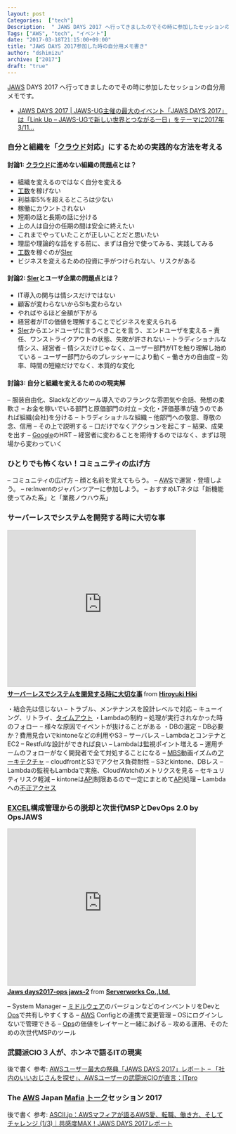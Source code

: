 ```yaml
---
layout: post
Categories:  ["tech"]
Description:  " JAWS DAYS 2017 へ行ってきましたのでその時に参加したセッションの自分用メモです。 "
Tags: ["AWS", "tech", "イベント"]
date: "2017-03-18T21:15:00+09:00"
title: "JAWS DAYS 2017参加した時の自分用メモ書き"
author: "dshimizu"
archive: ["2017"]
draft: "true"
---
```


<body>
<p><a class="keyword" href="http://d.hatena.ne.jp/keyword/JAWS">JAWS</a> DAYS 2017 へ行ってきましたのでその時に参加したセッションの自分用メモです。</p>
</body>

<!-- more -->

<body>
<ul>
    <li><a href="http://jawsdays2017.jaws-ug.jp/" target="_blank" rel="noopener noreferrer">JAWS DAYS 2017 | JAWS-UG主催の最大のイベント「JAWS DAYS 2017」は「Link Up – JAWS-UGで新しい世界とつながる一日」をテーマに2017年3/11…</a></li>
</ul>


<p><span id="more-412"></span></p>

<h3>自分と組織を「<a class="keyword" href="http://d.hatena.ne.jp/keyword/%A5%AF%A5%E9%A5%A6%A5%C9">クラウド</a>対応」にするための実践的な方法を考える</h3>


<h4>討論1: <a class="keyword" href="http://d.hatena.ne.jp/keyword/%A5%AF%A5%E9%A5%A6%A5%C9">クラウド</a>に進めない組織の問題点とは？</h4>


<ul>
<li>組織を変えるのではなく自分を変える</li>
<li>
<a class="keyword" href="http://d.hatena.ne.jp/keyword/%B9%A9%BF%F4">工数</a>を稼げない</li>
<li>利益率5%を超えるところは少ない</li>
<li>稼働にカウントされない</li>
<li>短期の話と長期の話に分ける</li>
<li>上の人は自分の任期の間は安全に終えたい</li>
<li>これまでやっていたことが正しいことだと思いたい</li>
<li>理屈や理論的な話をする前に、まずは自分で使ってみる、実践してみる</li>
<li>
<a class="keyword" href="http://d.hatena.ne.jp/keyword/%B9%A9%BF%F4">工数</a>を稼ぐのが<a class="keyword" href="http://d.hatena.ne.jp/keyword/SIer">SIer</a>
</li>
<li>ビジネスを変えるための投資に手がつけられない、リスクがある</li>
</ul>


<h4>討論2: <a class="keyword" href="http://d.hatena.ne.jp/keyword/SIer">SIer</a>とユーザ企業の問題点とは？</h4>


<ul>
<li>IT導入の関与は情シスだけではない</li>
<li>顧客が変わらないからSIも変わらない</li>
<li>やればやるほど金額が下がる</li>
<li>経営者がITの価値を理解することでビジネスを変えられる</li>
<li>
<a class="keyword" href="http://d.hatena.ne.jp/keyword/SIer">SIer</a>からエンドユーザに言うべきことを言う、エンドユーザを変える
– 責任、ワンストライクアウトの状態、失敗が許されない
– トラディショナルな情シス、経営者
– 情シスだけじゃなく、ユーザー部門がITを触り理解し始めている
– ユーザー部門からのプレッシャーにより動く
– 働き方の自由度
– 効率、時間の短縮だけでなく、本質的な変化</li>
</ul>


<h4>討論3: 自分と組織を変えるためのの現実解</h4>


<p>– 服装自由化、Slackなどのツール導入でのフランクな雰囲気や会話、発想の柔軟さ
– お金を稼いでいる部門と原価部門の対立
– 文化・評価基準が違うのであれば組織(会社)を分ける
– トラディショナルな組織
– 他部門への敬意、尊敬の念、信用
– その上で説明する
– 口だけでなくアクションを起こす
– 結果、成果を出す
– <a class="keyword" href="http://d.hatena.ne.jp/keyword/Google">Google</a>のHRT
– 経営者に変わることを期待するのではなく、まずは現場から変わっていく</p>

<h3>ひとりでも怖くない！コミュニティの広げ方</h3>


<script async="" class="speakerdeck-embed" data-id="78629e45f0404ab79eab9190abdf51e6" data-ratio="1.77777777777778" src="//speakerdeck.com/assets/embed.js"></script>


<p>– コミュニティの広げ方
– 顔と名前を覚えてもらう。
– <a class="keyword" href="http://d.hatena.ne.jp/keyword/AWS">AWS</a>で運営・登壇しよう。
– re:Inventのジャパンツアーに参加しよう。
– おすすめLTネタは「新機能使ってみた系」と「業務ノウハウ系」</p>

<h3>サーバーレスでシステムを開発する時に大切な事</h3>


<iframe src="https://www.slideshare.net/slideshow/embed_code/key/qMSfcT8HMKyBI" width="427" height="356" frameborder="0" marginwidth="0" marginheight="0" scrolling="no" style="border:1px solid #CCC; border-width:1px; margin-bottom:5px; max-width: 100%;" allowfullscreen=""> </iframe>


<div style="margin-bottom:5px"> <strong> <a href="https://www.slideshare.net/hiroyukihiki/ss-73049142" title="サーバーレスでシステムを開発する時に⼤切な事" target="_blank" rel="noopener noreferrer">サーバーレスでシステムを開発する時に⼤切な事</a> </strong> from <strong><a target="_blank" href="http://www.slideshare.net/hiroyukihiki" rel="noopener noreferrer">Hiroyuki Hiki</a></strong>
</div>


<p>・結合先は信じない
– トラブル、メンテナンスを設計レベルで対応
– キューイング、リトライ、<a class="keyword" href="http://d.hatena.ne.jp/keyword/%A5%BF%A5%A4%A5%E0%A5%A2%A5%A6%A5%C8">タイムアウト</a>
・Lambdaの制約
– 処理が実行されなかった時のフォロー
– 様々な原因でイベントが抜けることがある
・DBの選定
– DB必要か？費用見合いでkintoneなどの利用やS3
– サーバレス
– LambdaとコンテナとEC2
– Restfulな設計ができれば良い
– Lambdaは監視ポイント増える
– 運用チームのフォローがなく開発者で全て対処することになる
– <a class="keyword" href="http://d.hatena.ne.jp/keyword/MBS">MBS</a>動画イズムの<a class="keyword" href="http://d.hatena.ne.jp/keyword/%A5%A2%A1%BC%A5%AD%A5%C6%A5%AF%A5%C1%A5%E3">アーキテクチャ</a>
– cloudfrontとS3でアクセス負荷耐性
– S3とkintone、DBレス
– Lambdaの監視もLambdaで実施、CloudWatchのメトリクスを見る
– セキュリティリスク軽減
– kintoneは<a class="keyword" href="http://d.hatena.ne.jp/keyword/API">API</a>制限あるので一定にまとめて<a class="keyword" href="http://d.hatena.ne.jp/keyword/API">API</a>処理
– Lambdaへの<a class="keyword" href="http://d.hatena.ne.jp/keyword/%C9%D4%C0%B5%A5%A2%A5%AF%A5%BB%A5%B9">不正アクセス</a></p>

<h3>
<a class="keyword" href="http://d.hatena.ne.jp/keyword/EXCEL">EXCEL</a>構成管理からの脱却と次世代MSPとDevOps 2.0 by OpsJAWS</h3>


<script async="" class="speakerdeck-embed" data-id="0b331a11d8a14d3f9572fa42d4daac0c" data-ratio="1.77777777777778" src="//speakerdeck.com/assets/embed.js"></script>




<iframe src="https://www.slideshare.net/slideshow/embed_code/key/F6ZE2xooeCvUDs" width="427" height="356" frameborder="0" marginwidth="0" marginheight="0" scrolling="no" style="border:1px solid #CCC; border-width:1px; margin-bottom:5px; max-width: 100%;" allowfullscreen=""> </iframe>


<div style="margin-bottom:5px"> <strong> <a href="https://www.slideshare.net/serverworks/jaws-days2017ops-jaws2" title="Jaws days2017-ops jaws-2" target="_blank" rel="noopener noreferrer">Jaws days2017-ops jaws-2</a> </strong> from <strong><a target="_blank" href="http://www.slideshare.net/serverworks" rel="noopener noreferrer">Serverworks Co.,Ltd.</a></strong>
</div>


<p>– System Manager
– <a class="keyword" href="http://d.hatena.ne.jp/keyword/%A5%DF%A5%C9%A5%EB%A5%A6%A5%A7%A5%A2">ミドルウェア</a>のバージョンなどのインベントリをDevと<a class="keyword" href="http://d.hatena.ne.jp/keyword/Ops">Ops</a>で共有しやすくする
– <a class="keyword" href="http://d.hatena.ne.jp/keyword/AWS">AWS</a> Configとの連携で変更管理
– OSにログインしないで管理できる
– <a class="keyword" href="http://d.hatena.ne.jp/keyword/Ops">Ops</a>の価値をレイヤーと一緒にあげる
– 攻める運用、そのための次世代MSPのツール</p>

<h3>武闘派CIO３人が、ホンネで語るITの現実</h3>


<p>後で書く
参考: <a href="http://itpro.nikkeibp.co.jp/atcl/column/17/030800073/031300002/" target="_blank" rel="noopener noreferrer">AWSユーザー最大の祭典「JAWS DAYS 2017」レポート – 「社内のいいおじさんを探せ」、AWSユーザーの武闘派CIOが直言：ITpro</a></p>

<h3>The <a class="keyword" href="http://d.hatena.ne.jp/keyword/AWS">AWS</a> Japan <a class="keyword" href="http://d.hatena.ne.jp/keyword/Mafia">Mafia</a> <a class="keyword" href="http://d.hatena.ne.jp/keyword/%A5%C8%A1%BC%A5%AF">トーク</a>セッション 2017</h3>


<p>後で書く
参考: <a href="http://ascii.jp/elem/000/001/457/1457619/" target="_blank" rel="noopener noreferrer">ASCII.jp：AWSマフィアが語るAWS愛、転職、働き方、そしてチャレンジ (1/3)｜共感度MAX！JAWS DAYS 2017レポート</a></p>
</body>
